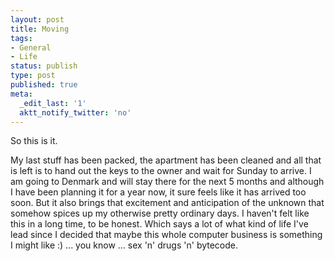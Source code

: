 ```yaml
---
layout: post
title: Moving
tags:
- General
- Life
status: publish
type: post
published: true
meta:
  _edit_last: '1'
  aktt_notify_twitter: 'no'
---
```

So this is it.

My last stuff has been packed, the apartment has been cleaned and all that is left is to hand out the keys to the owner and wait for Sunday to arrive.
I am going to Denmark and will stay there for the next 5 months and although I have been planning it for a year now, it sure feels like it has arrived too soon. But it also brings that excitement and anticipation of the unknown that somehow spices up my otherwise pretty ordinary days. I haven't felt like this in a long time, to be honest. Which says a lot of what kind of life I've lead since I decided that maybe this whole computer business is something I might like :) ... you know ... sex 'n' drugs 'n' bytecode.
